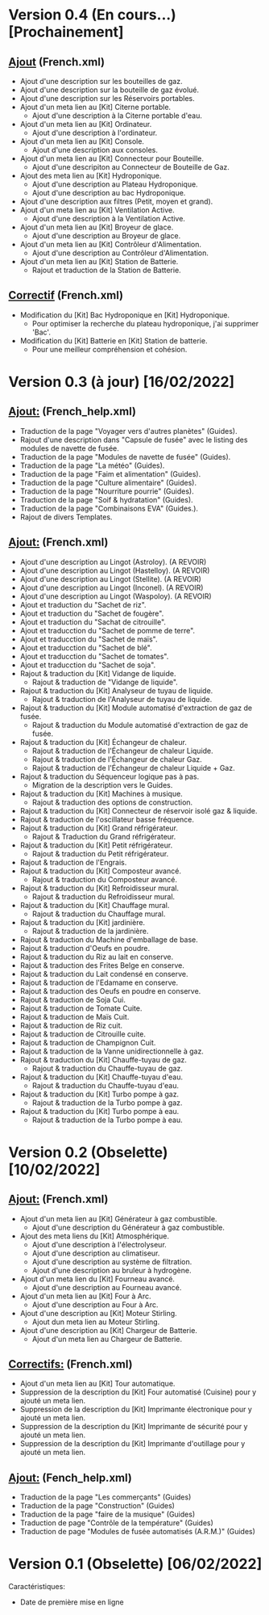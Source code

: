# Version 0.4 (En cours...) [Prochainement]

## <ins>**Ajout**</ins> (French.xml)
- Ajout d'une description sur les bouteilles de gaz.
- Ajout d'une description sur la bouteille de gaz évolué.
- Ajout d'une description sur les Réservoirs portables.
- Ajout d'un meta lien au [Kit] Citerne portable.
  - Ajout d'une description à la Citerne portable d'eau.
- Ajout d'un meta lien au [Kit] Ordinateur.
  - Ajout d'une description à l'ordinateur.
- Ajout d'un meta lien au [Kit] Console.
  - Ajout d'une description aux consoles.
- Ajout d'un meta lien au [Kit] Connecteur pour Bouteille.
  - Ajout d'une descripiton au Connecteur de Bouteille de Gaz.
- Ajout des meta lien au [Kit] Hydroponique. 
  - Ajout d'une description au Plateau Hydroponique.
  - Ajout d'une description au bac Hydroponique.
- Ajout d'une description aux filtres (Petit, moyen et grand).
- Ajout d'un meta lien au [Kit] Ventilation Active.
  - Ajout d'une description à la Ventilation Active.
- Ajout d'un meta lien au [Kit] Broyeur de glace.
  - Ajout d'une description au Broyeur de glace.
- Ajout d'un meta lien au [Kit] Contrôleur d'Alimentation.
  - Ajout d'une description au Contrôleur d'Alimentation.
- Ajout d'un meta lien au [Kit] Station de Batterie.
  - Rajout et traduction de la Station de Batterie.


## <ins>**Correctif**</ins> (French.xml)
- Modification du [Kit] Bac Hydroponique en [Kit] Hydroponique.
  - Pour optimiser la recherche du plateau hydroponique, j'ai supprimer 'Bac'.
- Modification du [Kit] Batterie en [Kit] Station de batterie.
  - Pour une meilleur compréhension et cohésion.






# Version 0.3 (à jour) [16/02/2022]
## <ins>**Ajout:**</ins> (French_help.xml)
  - Traduction de la page "Voyager vers d'autres planètes" (Guides).
  - Rajout d'une description dans "Capsule de fusée" avec le listing des modules de navette de fusée.
  - Traduction de la page "Modules de navette de fusée" (Guides).
  - Traduction de la page "La météo" (Guides).
  - Traduction de la page "Faim et alimentation" (Guides).
  - Traduction de la page "Culture alimentaire" (Guides).
  - Traduction de la page "Nourriture pourrie" (Guides).
  - Traduction de la page "Soif & hydratation" (Guides).
  - Traduction de la page "Combinaisons EVA" (Guides.).
  - Rajout de divers Templates.
## <ins>**Ajout:**</ins> (French.xml)
- Ajout d'une description au Lingot (Astroloy). (A REVOIR)
- Ajout d'une description au Lingot (Hastelloy). (A REVOIR)
- Ajout d'une description au Lingot (Stellite). (A REVOIR)
- Ajout d'une description au Lingot (Inconel). (A REVOIR)
- Ajout d'une description au Lingot (Waspoloy). (A REVOIR)
- Ajout et traduction du "Sachet de riz".
- Ajout et traduction du "Sachet de fougère".
- Ajout et traduction du "Sachat de citrouille".
- Ajout et traducction du "Sachet de pomme de terre".
- Ajout et traducction du "Sachet de maïs".
- Ajout et traducction du "Sachet de blé".
- Ajout et traducction du "Sachet de tomates".
- Ajout et traducction du "Sachet de soja".
- Rajout & traduction du [Kit] Vidange de liquide.
  - Rajout & traduction de "Vidange de liquide".
- Rajout & traduction du [Kit] Analyseur de tuyau de liquide.
  - Rajout & traduction de l'Analyseur de tuyau de liquide.
- Rajout & traduction du [Kit] Module automatisé d'extraction de gaz de fusée.
  - Rajout & traduction du Module automatisé d'extraction de gaz de fusée.
- Rajout & traduction du [Kit] Échangeur de chaleur.
  - Rajout & traduction de l'Échangeur de chaleur Liquide.
  - Rajout & traduction de l'Échangeur de chaleur Gaz.
  - Rajout & traduction de l'Échangeur de chaleur Liquide + Gaz.
- Rajout & traduction du Séquenceur logique pas à pas.
  - Migration de la description vers le Guides.
- Rajout & traduction du [Kit] Machines à musique.
  - Rajout & traduction des options de construction.
- Rajout & traduction du [Kit] Connecteur de réservoir isolé gaz & liquide.
- Rajout & traduction de l'oscillateur basse fréquence.
- Rajout & traduction du [Kit] Grand réfrigérateur.
  - Rajout & Traduction du Grand réfrigérateur. 
- Rajout & traduction du [Kit] Petit réfrigérateur.
  - Rajout & traduction du Petit réfrigérateur.
- Rajout & traduction de l'Engrais.
- Rajout & traduction du [Kit] Composteur avancé.
  - Rajout & traduction du Composteur avancé.
- Rajout & traduction du [Kit] Refroidisseur mural.
  - Rajout & traduction du Refroidisseur mural.
- Rajout & traduction du [Kit] Chauffage mural.
  - Rajout & traduction du Chauffage mural.
- Rajout & traduction du [Kit] jardinière.
  - Rajout & traduction de la jardinière.
- Rajout & traduction du Machine d'emballage de base.
- Rajout & traduction d'Oeufs en poudre.
- Rajout & traduction du Riz au lait en conserve.
- Rajout & traduction des Frites Belge en conserve. 
- Rajout & traduction du Lait condensé en conserve. 
- Rajout & traduction de l'Edamame en conserve.
- Rajout & traduction des Oeufs en poudre en conserve.
- Rajout & traduction de Soja Cui.
- Rajout & traduction de Tomate Cuite.
- Rajout & traduction de Maïs Cuit.
- Rajout & traduction de Riz cuit.
- Rajout & traduction de Citrouille cuite.
- Rajout & traduction de Champignon Cuit.
- Rajout & traduction de la Vanne unidirectionnelle à gaz.
- Rajout & traduction du [Kit] Chauffe-tuyau de gaz.
  - Rajout & traduction du Chauffe-tuyau de gaz.
- Rajout & traduction du [Kit] Chauffe-tuyau d'eau.
  - Rajout & traduction du Chauffe-tuyau d'eau.
- Rajout & traduction du [Kit] Turbo pompe  à gaz.
  - Rajout & traduction de la Turbo pompe  à gaz.
- Rajout & traduction du [Kit] Turbo pompe à eau.
  - Rajout & traduction de la Turbo pompe à eau.
# Version 0.2 (Obselette) [10/02/2022]

## <ins>**Ajout:**</ins> (French.xml)

  - Ajout d'un meta lien au [Kit] Générateur à gaz combustible.
    - Ajout d'une description du Générateur à gaz combustible.
  - Ajout des meta liens du [Kit] Atmosphérique.
    - Ajout d'une description à l'électrolyseur.
    - Ajout d'une description au climatiseur.
    - Ajout d'une description au système de filtration.
    - Ajout d'une description au bruleur à hydrogène.
  - Ajout d'un meta lien du [Kit] Fourneau avancé.
    - Ajout d'une description au Fourneau avancé.
  - Ajout d'un meta lien au [Kit] Four à Arc.
    - Ajout d'une description au Four à Arc.
  - Ajout d'une description au [Kit] Moteur Stirling.
    - Ajout dun meta lien au Moteur Stirling.
  - Ajout d'une description au [Kit] Chargeur de Batterie.
    - Ajout d'un meta lien au Chargeur de Batterie.

## <ins>**Correctifs:**</ins> (French.xml)
- Ajout d'un meta lien au [Kit] Tour automatique.
- Suppression de la description du [Kit] Four automatisé (Cuisine) pour y ajouté un meta lien.
- Suppression de la description du [Kit] Imprimante électronique pour y ajouté un meta lien.
- Suppression de la description du [Kit] Imprimante de sécurité pour y ajouté un meta lien.
- Suppression de la description du [Kit] Imprimante d'outillage pour y ajouté un meta lien.

## <ins>**Ajout:**</ins> (Fench_help.xml)
- Traduction de la page "Les commerçants" (Guides)
- Traduction de la page "Construction" (Guides)
- Traduction de la page "faire de la musique" (Guides)
- Traduction de page "Contrôle de la température" (Guides)
- Traduction de page "Modules de fusée automatisés (A.R.M.)" (Guides)
# Version 0.1 (Obselette) [06/02/2022]

Caractéristiques:

  - Date de première mise en ligne
  
